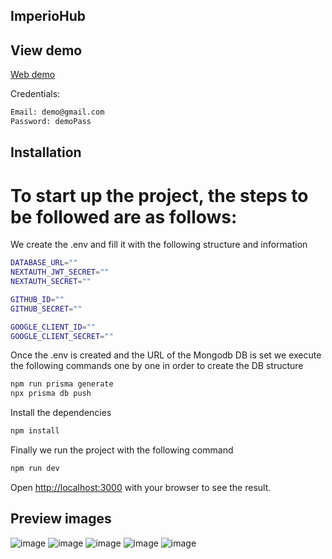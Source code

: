 ## ImperioHub

## View demo
[Web demo](https://imperiohub-qr24obbac-aledev11.vercel.app/auth)

Credentials:
```bash
Email: demo@gmail.com
Password: demoPass
```
## Installation 

# To start up the project, the steps to be followed are as follows:

We create the .env and fill it with the following structure and information
```bash
DATABASE_URL=""
NEXTAUTH_JWT_SECRET=""
NEXTAUTH_SECRET=""

GITHUB_ID=""
GITHUB_SECRET=""

GOOGLE_CLIENT_ID=""
GOOGLE_CLIENT_SECRET=""
```

Once the .env is created and the URL of the Mongodb DB is set we execute the following commands one by one in order to create the DB structure

```bash
npm run prisma generate
npx prisma db push
```

Install the dependencies 
```bash
npm install
```
Finally we run the project with the following command
```bash
npm run dev
```

Open [http://localhost:3000](http://localhost:3000) with your browser to see the result.

## Preview images

![image](https://github.com/AleDev11/imperio_hub/assets/91348432/5a7e46f4-dc7b-4d6f-b92f-407a9427509f)
![image](https://github.com/AleDev11/imperio_hub/assets/91348432/4b00fbaa-0d54-412c-9a98-a47ec2644b66)
![image](https://github.com/AleDev11/imperio_hub/assets/91348432/60d84a53-569e-4261-a98c-a14c404d603c)
![image](https://github.com/AleDev11/imperio_hub/assets/91348432/a2c35e5c-59c8-48b0-aae5-17d72aa482e2)
![image](https://github.com/AleDev11/imperio_hub/assets/91348432/8274ff30-0691-4aee-8f6c-dac94ec31a37)
